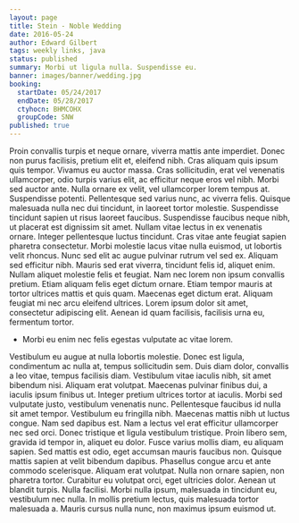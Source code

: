 ```yaml
---
layout: page
title: Stein - Noble Wedding
date: 2016-05-24
author: Edward Gilbert
tags: weekly links, java
status: published
summary: Morbi ut ligula nulla. Suspendisse eu.
banner: images/banner/wedding.jpg
booking:
  startDate: 05/24/2017
  endDate: 05/28/2017
  ctyhocn: BHMCOHX
  groupCode: SNW
published: true
---
```

Proin convallis turpis et neque ornare, viverra mattis ante imperdiet. Donec non purus facilisis, pretium elit et, eleifend nibh. Cras aliquam quis ipsum quis tempor. Vivamus eu auctor massa. Cras sollicitudin, erat vel venenatis ullamcorper, odio turpis varius elit, ac efficitur neque eros vel nibh. Morbi sed auctor ante. Nulla ornare ex velit, vel ullamcorper lorem tempus at. Suspendisse potenti. Pellentesque sed varius nunc, ac viverra felis. Quisque malesuada nulla nec dui tincidunt, in laoreet tortor molestie. Suspendisse tincidunt sapien ut risus laoreet faucibus. Suspendisse faucibus neque nibh, ut placerat est dignissim sit amet. Nullam vitae lectus in ex venenatis ornare. Integer pellentesque luctus tincidunt. Cras vitae ante feugiat sapien pharetra consectetur. Morbi molestie lacus vitae nulla euismod, ut lobortis velit rhoncus.
Nunc sed elit ac augue pulvinar rutrum vel sed ex. Aliquam sed efficitur nibh. Mauris sed erat viverra, tincidunt felis id, aliquet enim. Nullam aliquet molestie felis et feugiat. Nam nec lorem non ipsum convallis pretium. Etiam aliquam felis eget dictum ornare. Etiam tempor mauris at tortor ultrices mattis et quis quam. Maecenas eget dictum erat. Aliquam feugiat mi nec arcu eleifend ultrices. Lorem ipsum dolor sit amet, consectetur adipiscing elit. Aenean id quam facilisis, facilisis urna eu, fermentum tortor.

* Morbi eu enim nec felis egestas vulputate ac vitae lorem.

Vestibulum eu augue at nulla lobortis molestie. Donec est ligula, condimentum ac nulla at, tempus sollicitudin sem. Duis diam dolor, convallis a leo vitae, tempus facilisis diam. Vestibulum vitae iaculis nibh, sit amet bibendum nisi. Aliquam erat volutpat. Maecenas pulvinar finibus dui, a iaculis ipsum finibus ut. Integer pretium ultrices tortor at iaculis. Morbi sed vulputate justo, vestibulum venenatis nunc. Pellentesque faucibus id nulla sit amet tempor. Vestibulum eu fringilla nibh. Maecenas mattis nibh ut luctus congue. Nam sed dapibus est.
Nam a lectus vel erat efficitur ullamcorper nec sed orci. Donec tristique et ligula vestibulum tristique. Proin libero sem, gravida id tempor in, aliquet eu dolor. Fusce varius mollis diam, eu aliquam sapien. Sed mattis est odio, eget accumsan mauris faucibus non. Quisque mattis sapien at velit bibendum dapibus. Phasellus congue arcu et ante commodo scelerisque. Aliquam erat volutpat. Nulla non ornare sapien, non pharetra tortor. Curabitur eu volutpat orci, eget ultricies dolor. Aenean ut blandit turpis. Nulla facilisi. Morbi nulla ipsum, malesuada in tincidunt eu, vestibulum nec nulla. In mollis pretium lectus, quis malesuada tortor malesuada a. Mauris cursus nulla nunc, non maximus ipsum euismod ut.
